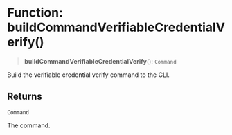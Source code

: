 # Function: buildCommandVerifiableCredentialVerify()

> **buildCommandVerifiableCredentialVerify**(): `Command`

Build the verifiable credential verify command to the CLI.

## Returns

`Command`

The command.
